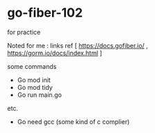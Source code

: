 # go-fiber-102
for practice

Noted for me :
links ref [
https://docs.gofiber.io/
,
https://gorm.io/docs/index.html
]

some commands
- Go mod init
- Go mod tidy
- Go run main.go

etc.
- Go need gcc (some kind of c complier)
